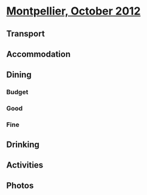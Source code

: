# [Montpellier, October 2012](http://en.wikipedia.org/wiki/Montpellier)

## Transport

## Accommodation

## Dining

### Budget

### Good

### Fine

## Drinking

## Activities

## Photos
